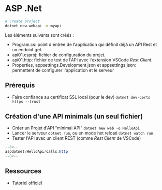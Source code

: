 # ASP .Net

```sh
# Create project
dotnet new webapi -o myapi
```

Les éléments suivants sont créés :

- Program.cs: point d'entrée de l'application qui définit déjà un API Rest et un endoint get.
- api01.csproj: fichier de configuration du projet.
- api01.http: fichier de test de l'API avec l'extension VSCode *Rest Client*.
- Properties, appsettings.Development.json et appsettings.json: permettent de configurer l'application et le serveur

## Prérequis

- Faire confiance au certificat SSL local (pour le dev) `dotnet dev-certs https --trust`

## Création d'une API minimals (un seul fichier)

- Créer un Projet d'API "minimal API" `dotnet new web -o HelloApi`
- Lancer le serveur `dotnet run`, ou en mode hot reload `dotnet watch run`
- Tester l'API avec un client REST (comme *Rest Client* de VSCode)

```cs title="calls.http"
--8<--
aspdotnet/HelloApi/calls.http
--8<--
```

## Ressources

- [Tutoriel officiel](https://learn.microsoft.com/en-us/aspnet/core/tutorials/min-web-api?tabs=visual-studio-code)
